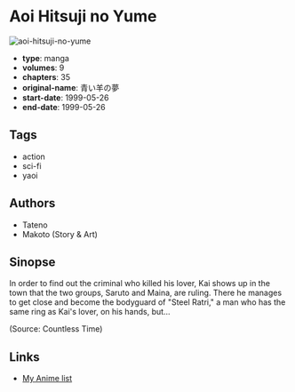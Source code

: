 # Aoi Hitsuji no Yume

![aoi-hitsuji-no-yume](https://cdn.myanimelist.net/images/manga/3/168467.jpg)

-   **type**: manga
-   **volumes**: 9
-   **chapters**: 35
-   **original-name**: 青い羊の夢
-   **start-date**: 1999-05-26
-   **end-date**: 1999-05-26

## Tags

-   action
-   sci-fi
-   yaoi

## Authors

-   Tateno
-   Makoto (Story & Art)

## Sinopse

In order to find out the criminal who killed his lover, Kai shows up in the town that the two groups, Saruto and Maina, are ruling. There he manages to get close and become the bodyguard of "Steel Ratri," a man who has the same ring as Kai's lover, on his hands, but…

(Source: Countless Time)

## Links

-   [My Anime list](https://myanimelist.net/manga/1967/Aoi_Hitsuji_no_Yume)
